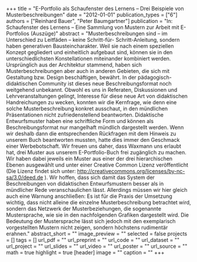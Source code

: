 +++
title = "E-Portfolio als Schaufenster des Lernens – Drei Beispiele von Musterbeschreibungen"
date = "2012-01-01"
publication_types = ["6"]
authors = ["Reinhard Bauer", "Peter Baumgartner"]
publication = "In: Schaufenster des Lernens – Eine Sammlung von Mustern zur Arbeit mit E-Portfolios (Auszüge)"
abstract = "Musterbeschreibungen sind – im Unterschied zu Leitfäden – keine Schritt-für- Schritt-Anleitung, sondern haben generativen Bausteincharakter. Weil sie nach einem speziellen Konzept gegliedert und einheitlich aufgebaut sind, können sie in den unterschiedlichsten Konstellationen miteinander kombiniert werden. Ursprünglich aus der Architektur stammend, haben sich Musterbeschreibungen aber auch in anderen Gebieten, die sich mit Gestaltung bzw. Design beschäftigen, bewährt. In der pädagogisch-didaktischen Community ist dieses neue Beschreibungsformat noch weitgehend unbekannt. Obwohl es uns in Referaten, Diskussionen und Lehrveranstaltungen gelingt, Interesse für diese neue Art von didaktischen Handreichungen zu wecken, konnten wir die Kernfrage, wie denn eine solche Musterbeschreibung konkret ausschaut, in den mündlichen Präsentationen nicht zufriedenstellend beantworten. Didaktische Entwurfsmuster haben eine schriftliche Form und können als Beschreibungsformat nur mangelhaft mündlich dargestellt werden. Wenn wir deshalb dann die entsprechenden Rückfragen mit dem Hinweis zu unserem Buch beantworten mussten, hatte dies immer den Geschmack einer Werbebotschaft. Wir freuen uns daher, dass Waxmann uns erlaubt hat, drei Muster aus unserem E-Portfolio-Buch frei zugänglich zu machen. Wir haben dabei jeweils ein Muster aus einer der drei hierarchischen Ebenen ausgewählt und unter einer Creative Common Lizenz veröffentlicht (Die Lizenz findet sich unter: http://creativecommons.org/licenses/by-nc-sa/3.0/deed.de ). Wir hoffen, dass sich damit das System der Beschreibungen von didaktischen Entwurfsmustern besser als in mündlicher Rede veranschaulichen lässt. Allerdings müssen wir hier gleich auch eine Warnung anschließen: Es ist für die Praxis der Umsetzung wichtig, dass nicht alleine die einzelne Musterbeschreibung betrachtet wird, sondern das Netzwerk der Musterbeziehungen, die sogenannte Mustersprache, wie sie in den nachfolgenden Grafiken dargestellt wird. Die Bedeutung der Mustersprache lässt sich jedoch mit den exemplarisch vorgestellten Mustern nicht zeigen, sondern höchstens rudimentär erahnen."
abstract_short = ""
image_preview = ""
selected = false
projects = []
tags = []
url_pdf = ""
url_preprint = ""
url_code = ""
url_dataset = ""
url_project = ""
url_slides = ""
url_video = ""
url_poster = ""
url_source = ""
math = true
highlight = true
[header]
image = ""
caption = ""
+++
